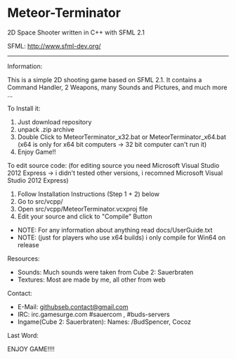 # Meteor-Terminator
2D Space Shooter written in C++ with SFML 2.1

SFML: http://www.sfml-dev.org/

----------------------------------------------------------------------------------------------------------------------


Information: 

This is a simple 2D shooting game based on SFML 2.1. It contains a Command Handler, 2 Weapons, many Sounds and Pictures, and much more ...

To Install it:

  1. Just download repository 
  2. unpack .zip archive
  3. Double Click to MeteorTerminator_x32.bat or MeteorTerminator_x64.bat (x64 is only for x64 bit computers -> 32 bit computer can't run it)
  4.  Enjoy Game!!
  
To edit source code:
(for editing source you need Microsoft Visual Studio 2012 Express -> i didn't tested other versions, i recomned Microsoft Visual Studio 2012 Express)

  1. Follow Installation Instructions (Step 1 + 2) below
  2. Go to src/vcpp/ 
  3. Open src/vcpp/MeteorTerminator.vcxproj file
  4. Edit your source and click to "Compile" Button
  
  - NOTE: For any information about anything read docs/UserGuide.txt
  - NOTE: (just for players who use x64 builds) i only compile for Win64 on release
  
Resources:

  - Sounds: Much sounds were taken from Cube 2: Sauerbraten
  - Textures: Most are made by me, all other from web
  
Contact: 

  - E-Mail: githubseb.contact@gmail.com
  - IRC: irc.gamesurge.com #sauercom , #buds-servers 
  - Ingame(Cube 2: Sauerbraten): Names: /BudSpencer, Cocoz
  
Last Word: 

ENJOY GAME!!!!
